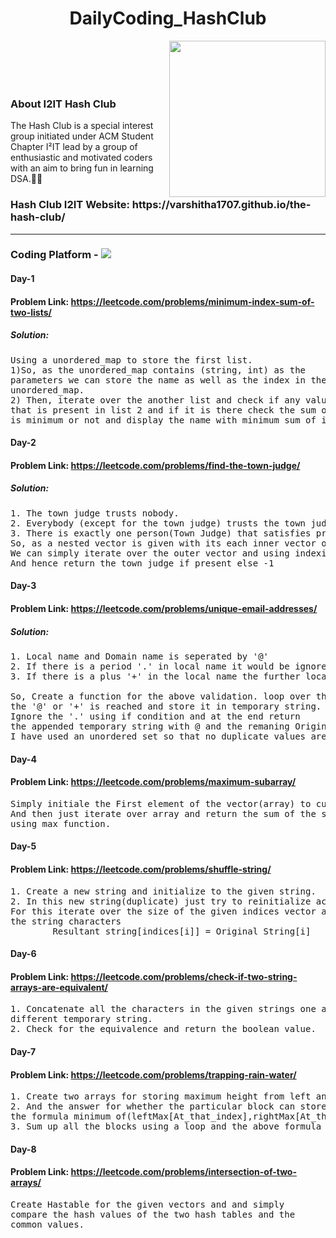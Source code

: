 <h1 align =center> DailyCoding_HashClub </h1>

<img align=right width=250px src="https://user-images.githubusercontent.com/91421427/148388054-65a9a123-a20f-43a3-aa1d-5f461b92d651.png"/>
<br/><br/><br/><br/>

###  About I2IT Hash Club
The Hash Club is a special interest group initiated under ACM Student Chapter I²IT lead by a group of enthusiastic and motivated coders with an aim to bring fun in learning DSA.🙌🏻

<h3 style="text-decoration: none;">Hash Club I2IT Website: https://varshitha1707.github.io/the-hash-club/ </h3>
<hr/>

###  Coding Platform - <a href="https://leetcode.com/777ahesh/"><img src="https://img.shields.io/badge/-LeetCode-FFA116?style=for-the-badge&logo=LeetCode&logoColor=black&style=flat-square"/></a>

#### Day-1

####  Problem Link: https://leetcode.com/problems/minimum-index-sum-of-two-lists/
##### Solution:
<pre>Using a unordered_map to store the first list. 
1)So, as the unordered_map contains (string, int) as the 
parameters we can store the name as well as the index in the 
unordered_map.
2) Then, iterate over the another list and check if any value( name )
that is present in list 2 and if it is there check the sum of the index
is minimum or not and display the name with minimum sum of index. 
</pre> 

#### Day-2

####  Problem Link: https://leetcode.com/problems/find-the-town-judge/
##### Solution:
<pre>1. The town judge trusts nobody.
2. Everybody (except for the town judge) trusts the town judge.
3. There is exactly one person(Town Judge) that satisfies properties 1 and 2.
So, as a nested vector is given with its each inner vector of size 2.
We can simply iterate over the outer vector and using indexing check the trust of everybody in the town.
And hence return the town judge if present else -1
</pre> 

#### Day-3

####  Problem Link: https://leetcode.com/problems/unique-email-addresses/
##### Solution:
<pre>1. Local name and Domain name is seperated by '@'
2. If there is a period '.' in local name it would be ignored.
3. If there is a plus '+' in the local name the further local name should not be considered.

So, Create a function for the above validation. loop over the characters in the string till
the '@' or '+' is reached and store it in temporary string.
Ignore the '.' using if condition and at the end return 
the appended temporary string with @ and the remaning Original string (email).
I have used an unordered_set so that no duplicate values are stored.
</pre> 

#### Day-4

####  Problem Link: https://leetcode.com/problems/maximum-subarray/

<pre>Simply initiale the First element of the vector(array) to currSum, maxSum.
And then just iterate over array and return the sum of the subarray which gives maximum sum
using max function.
</pre> 

#### Day-5

####  Problem Link: https://leetcode.com/problems/shuffle-string/

<pre>1. Create a new string and initialize to the given string.
2. In this new string(duplicate) just try to reinitialize according t0 ordered indices.
For this iterate over the size of the given indices vector and use the below to reinitialize
the string characters 
        Resultant_string[indices[i]] = Original_String[i]
</pre>

#### Day-6

####  Problem Link: https://leetcode.com/problems/check-if-two-string-arrays-are-equivalent/

<pre>1. Concatenate all the characters in the given strings one and  two and store it in two
different temporary string.
2. Check for the equivalence and return the boolean value.
</pre> 

#### Day-7

####  Problem Link: https://leetcode.com/problems/trapping-rain-water/

<pre>1. Create two arrays for storing maximum height from left and right
2. And the answer for whether the particular block can store water can be calculated using 
the formula minimum of(leftMax[At_that_index],rightMax[At_that index]) - heights[At_that_index].
3. Sum up all the blocks using a loop and the above formula and return the answer
</pre> 

#### Day-8

####  Problem Link: https://leetcode.com/problems/intersection-of-two-arrays/

<pre>Create Hastable for the given vectors and and simply 
compare the hash values of the two hash tables and the
common values.
</pre> 
